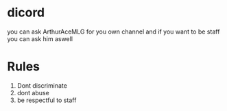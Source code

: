 # dicord
you can ask ArthurAceMLG for you own channel
and if you want to be staff you can ask him aswell 

# Rules
1. Dont discriminate 
2. dont abuse
3. be respectful to staff

